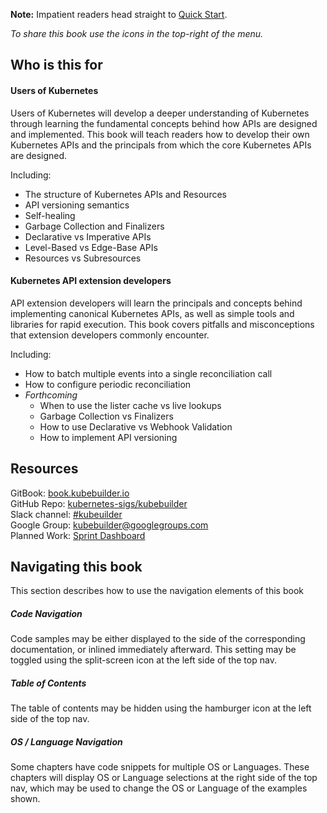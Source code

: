 **Note:** Impatient readers head straight to [Quick Start](quick_start.md).

*To share this book use the icons in the top-right of the menu.*

## Who is this for

#### Users of Kubernetes

Users of Kubernetes will develop a deeper understanding of Kubernetes through learning
the fundamental concepts behind how APIs are designed and implemented.  This book
will teach readers how to develop their own Kubernetes APIs and the
principals from which the core Kubernetes APIs are designed.

Including:

- The structure of Kubernetes APIs and Resources
- API versioning semantics
- Self-healing
- Garbage Collection and Finalizers
- Declarative vs Imperative APIs
- Level-Based vs Edge-Base APIs
- Resources vs Subresources

#### Kubernetes API extension developers

API extension developers will learn the principals and concepts behind implementing canonical
Kubernetes APIs, as well as simple tools and libraries for rapid execution.  This
book covers pitfalls and misconceptions that extension developers commonly encounter.

Including:

- How to batch multiple events into a single reconciliation call
- How to configure periodic reconciliation
- *Forthcoming*
    - When to use the lister cache vs live lookups
    - Garbage Collection vs Finalizers
    - How to use Declarative vs Webhook Validation
    - How to implement API versioning

## Resources

GitBook: [book.kubebuilder.io](http://book.kubebuilder.io)<br/>
GitHub Repo: [kubernetes-sigs/kubebuilder](https://github.com/kubernetes-sigs/kubebuilder)<br/>
Slack channel: [#kubeuilder](http://slack.k8s.io/#kubebuilder)<br/>
Google Group: [kubebuilder@googlegroups.com](https://groups.google.com/forum/#!forum/kubebuilder)<br/>
Planned Work: [Sprint Dashboard](https://github.com/kubernetes-sigs/kubebuilder/projects/1)<br/>


## Navigating this book

This section describes how to use the navigation elements of this book

##### Code Navigation

Code samples may be either displayed to the side of the corresponding documentation, or inlined
immediately afterward.  This setting may be toggled using the split-screen icon at the left side
of the top nav.

##### Table of Contents

The table of contents may be hidden using the hamburger icon at the left side of the top nav.

##### OS / Language Navigation

Some chapters have code snippets for multiple OS or Languages.  These chapters will display OS
or Language selections at the right side of the top nav, which may be used to change the
OS or Language of the examples shown.

